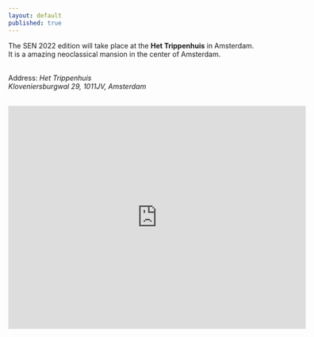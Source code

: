 ```yaml
---
layout: default
published: true
---
```

<!--
Due to corona circumstances, the event will take place as a fully virtual one, with attendance via Zoom and Slack.

Please register to the event via submitting the form available on the [registration page](http://www.sen-symposium.nl/registration/).
-->

<!--
If corona circumstances allow for it, the event will take place
in hybrid form with physical attendance at the Turing room at the CWI,
and virtual attendance via Zoom and Slack. If a physical event is not possible,
then it will be a fully virtual event.
-->

The SEN 2022 edition will take place at the **Het Trippenhuis** in Amsterdam. It is a amazing neoclassical mansion in the center of Amsterdam.
<br/>
<br/>

Address:
*Het Trippenhuis*<br/>
*Kloveniersburgwal 29, 1011JV, Amsterdam*
<br/>
<br/>

<iframe src="https://www.google.com/maps/embed?pb=!1m14!1m8!1m3!1d9743.820300865742!2d4.8995969!3d52.3712346!3m2!1i1024!2i768!4f13.1!3m3!1m2!1s0x0%3A0xfa02d7721e18381b!2sTrippenhuis!5e0!3m2!1sen!2snl!4v1646750510295!5m2!1sen!2snl" width="600" height="450" style="border:0;" allowfullscreen="" loading="lazy"></iframe>

<!--
## How to reach CWI by car
[![alt text](logo.png)](https://www.cwi.nl/ "Centrum Wiskunde & Informatica")
### Navigation system

The street name ‘Science Park’ is in use since 2011 and is not yet implemented in all navigation systems. If you cannot find ‘Science Park 123’, use our the address ‘Kruislaan 413’ instead.

### Directions

* Exit the A10 ringroad at S113/Watergraafsmeer.
* Follow the Science Park signs, these will direct you to the Kruislaan.
* Turn left onto the Carolina MacGillavrylaan after passing through the railroad tunnel
* Take the Science Park entry at your right and enter the gate Parking

You can park your car at any parking lot after the gate. Follow the signs to number 123, our main entrance. Parking is paid after one hour but you can pick up a free exit card at the reception of the symposium in the morning. Please hold on to the card you receive when entering the gate _and_ the free exit card. You will need both to leave the terrain.


## How to reach CWI by public transport

### Train

CWI is a five minute walk away from NS station Amsterdam Science Park. This station is served four times an hour from the directions Amsterdam Centraal – Schiphol and Almere – Amersfoort.

Walk through the tunnel after leaving the platform, cross the street (Carolina MacGillavrylaan) at the crosswalk and walk past the brown building of Amsterdam University College. You will be able to see CWI’s main entrance on your left behind the parking lot.

### Bus

Alternatively, bus 40 serves Amsterdam Science Park four times an hour from stations Amsterdam Amstel (train, metro, tram) and Amsterdam Muiderpoort (train, tram). Get off at Science Park Aqua.

### Tram

Take tram 9 to Diemen at Amsterdam Central Station. Get off at Kruislaan (situated at the Middenlaan - Kruislaan intersection). From there, you can walk to Amsterdam Science Park (15 min) or switch to bus 40.

## Map

<a href="http://www.amsterdamsciencepark.nl/fileadmin/user_upload/documents/Contact_and_route/A5_Map_of_Amsterdam_Science_Park_PDF.pdf"><img src="/assets/img/map.png"></a>
-->

